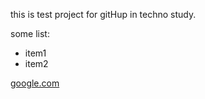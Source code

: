this is test project for gitHup in techno study.

some list: 
* item1
* item2

[google.com](google.com)